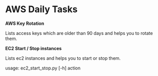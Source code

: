 # AWS Daily Tasks
**AWS Key Rotation**

Lists access keys which are older than 90 days and helps you to rotate them.

**EC2 Start / Stop instances**

Lists ec2 instances and helps you to start or stop them.

usage: ec2_start_stop.py [-h] action
